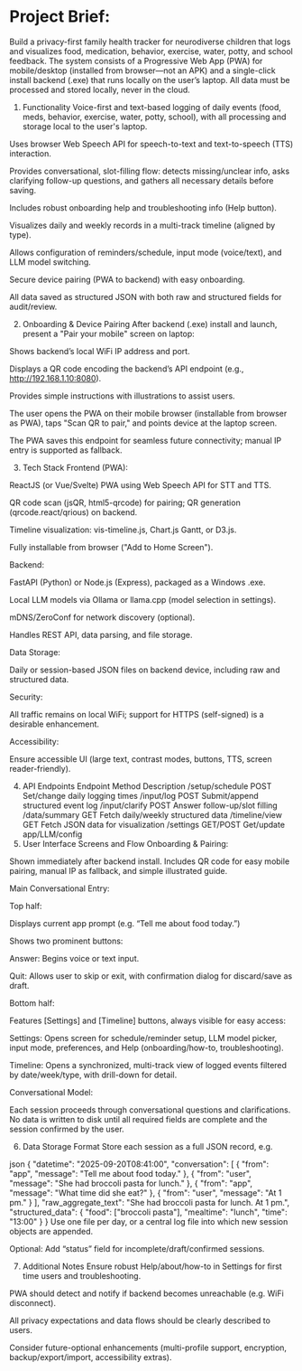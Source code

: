 # Project Brief:
Build a privacy-first family health tracker for neurodiverse children that logs and visualizes food, medication, behavior, exercise, water, potty, and school feedback. The system consists of a Progressive Web App (PWA) for mobile/desktop (installed from browser—not an APK) and a single-click install backend (.exe) that runs locally on the user’s laptop. All data must be processed and stored locally, never in the cloud.

1. Functionality
Voice-first and text-based logging of daily events (food, meds, behavior, exercise, water, potty, school), with all processing and storage local to the user's laptop.

Uses browser Web Speech API for speech-to-text and text-to-speech (TTS) interaction.

Provides conversational, slot-filling flow: detects missing/unclear info, asks clarifying follow-up questions, and gathers all necessary details before saving.

Includes robust onboarding help and troubleshooting info (Help button).

Visualizes daily and weekly records in a multi-track timeline (aligned by type).

Allows configuration of reminders/schedule, input mode (voice/text), and LLM model switching.

Secure device pairing (PWA to backend) with easy onboarding.

All data saved as structured JSON with both raw and structured fields for audit/review.

2. Onboarding & Device Pairing
After backend (.exe) install and launch, present a "Pair your mobile" screen on laptop:

Shows backend’s local WiFi IP address and port.

Displays a QR code encoding the backend’s API endpoint (e.g., http://192.168.1.10:8080).

Provides simple instructions with illustrations to assist users.

The user opens the PWA on their mobile browser (installable from browser as PWA), taps "Scan QR to pair," and points device at the laptop screen.

The PWA saves this endpoint for seamless future connectivity; manual IP entry is supported as fallback.

3. Tech Stack
Frontend (PWA):

ReactJS (or Vue/Svelte) PWA using Web Speech API for STT and TTS.

QR code scan (jsQR, html5-qrcode) for pairing; QR generation (qrcode.react/qrious) on backend.

Timeline visualization: vis-timeline.js, Chart.js Gantt, or D3.js.

Fully installable from browser ("Add to Home Screen").

Backend:

FastAPI (Python) or Node.js (Express), packaged as a Windows .exe.

Local LLM models via Ollama or llama.cpp (model selection in settings).

mDNS/ZeroConf for network discovery (optional).

Handles REST API, data parsing, and file storage.

Data Storage:

Daily or session-based JSON files on backend device, including raw and structured data.

Security:

All traffic remains on local WiFi; support for HTTPS (self-signed) is a desirable enhancement.

Accessibility:

Ensure accessible UI (large text, contrast modes, buttons, TTS, screen reader-friendly).

4. API Endpoints
Endpoint	Method	Description
/setup/schedule	POST	Set/change daily logging times
/input/log	POST	Submit/append structured event log
/input/clarify	POST	Answer follow-up/slot filling
/data/summary	GET	Fetch daily/weekly structured data
/timeline/view	GET	Fetch JSON data for visualization
/settings	GET/POST	Get/update app/LLM/config
5. User Interface Screens and Flow
Onboarding & Pairing:

Shown immediately after backend install. Includes QR code for easy mobile pairing, manual IP as fallback, and simple illustrated guide.

Main Conversational Entry:

Top half:

Displays current app prompt (e.g. “Tell me about food today.”)

Shows two prominent buttons:

Answer: Begins voice or text input.

Quit: Allows user to skip or exit, with confirmation dialog for discard/save as draft.

Bottom half:

Features [Settings] and [Timeline] buttons, always visible for easy access:

Settings: Opens screen for schedule/reminder setup, LLM model picker, input mode, preferences, and Help (onboarding/how-to, troubleshooting).

Timeline: Opens a synchronized, multi-track view of logged events filtered by date/week/type, with drill-down for detail.

Conversational Model:

Each session proceeds through conversational questions and clarifications. No data is written to disk until all required fields are complete and the session confirmed by the user.

6. Data Storage Format
Store each session as a full JSON record, e.g.

json
{
  "datetime": "2025-09-20T08:41:00",
  "conversation": [
    { "from": "app", "message": "Tell me about food today." },
    { "from": "user", "message": "She had broccoli pasta for lunch." },
    { "from": "app", "message": "What time did she eat?" },
    { "from": "user", "message": "At 1 pm." }
  ],
  "raw_aggregate_text": "She had broccoli pasta for lunch. At 1 pm.",
  "structured_data": {
    "food": ["broccoli pasta"],
    "mealtime": "lunch",
    "time": "13:00"
  }
}
Use one file per day, or a central log file into which new session objects are appended.

Optional: Add “status” field for incomplete/draft/confirmed sessions.

7. Additional Notes
Ensure robust Help/about/how-to in Settings for first time users and troubleshooting.

PWA should detect and notify if backend becomes unreachable (e.g. WiFi disconnect).

All privacy expectations and data flows should be clearly described to users.

Consider future-optional enhancements (multi-profile support, encryption, backup/export/import, accessibility extras).